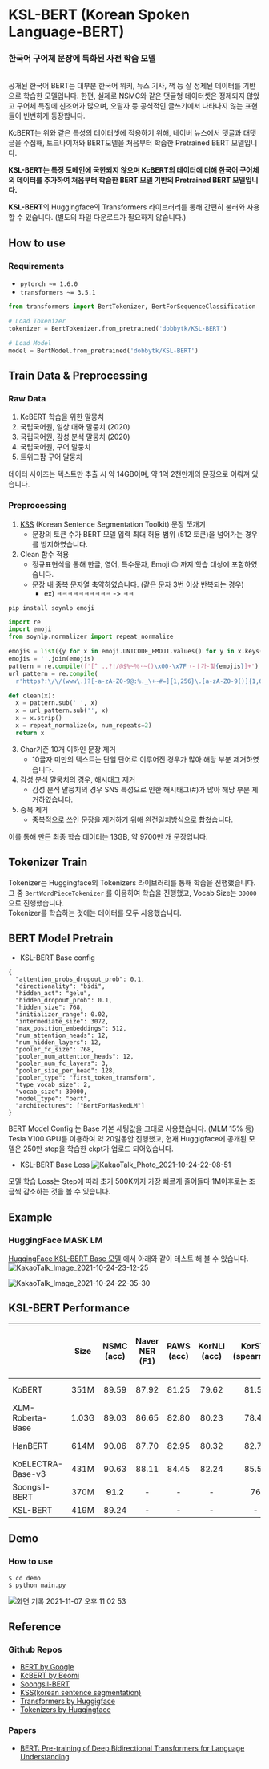 # KSL-BERT (Korean Spoken Language-BERT)

### 한국어 구어체 문장에 특화된 사전 학습 모델

<br>
공개된 한국어 BERT는 대부분 한국어 위키, 뉴스 기사, 책 등 잘 정제된 데이터를 기반으로 학습한 모델입니다. 한편, 실제로 NSMC와 같은 댓글형 데이터셋은 정제되지 않았고 구어체 특징에 신조어가 많으며, 오탈자 등 공식적인 글쓰기에서 나타나지 않는 표현들이 빈번하게 등장합니다.

KcBERT는 위와 같은 특성의 데이터셋에 적용하기 위해, 네이버 뉴스에서 댓글과 대댓글을 수집해, 토크나이저와 BERT모델을 처음부터 학습한 Pretrained BERT 모델입니다.

**KSL-BERT는 특정 도메인에 국한되지 않으며 KcBERT의 데이터에 더해 한국어 구어체의 데이터를 추가하여 처음부터 학습한 BERT 모델 기반의 Pretrained BERT 모델입니다.**

**KSL-BERT**의 Huggingface의 Transformers 라이브러리를 통해 간편히 불러와 사용할 수 있습니다. (별도의 파일 다운로드가 필요하지 않습니다.) <br>

## How to use

### Requirements

- `pytorch ~= 1.6.0`
- `transformers ~= 3.5.1`

```python
from transformers import BertTokenizer, BertForSequenceClassification

# Load Tokenizer
tokenizer = BertTokenizer.from_pretrained('dobbytk/KSL-BERT')

# Load Model
model = BertModel.from_pretrained('dobbytk/KSL-BERT')
```

## Train Data & Preprocessing

### Raw Data

1. KcBERT 학습을 위한 말뭉치
2. 국립국어원, 일상 대화 말뭉치 (2020)
3. 국립국어원, 감성 분석 말뭉치 (2020)
4. 국립국어원, 구어 말뭉치
5. 트위그팜 구어 말뭉치

데이터 사이즈는 텍스트만 추출 시 약 14GB이며, 약 1억 2천만개의 문장으로 이뤄져 있습니다.

### Preprocessing

1. [KSS](https://github.com/hyunwoongko/kss) (Korean Sentence Segmentation Toolkit) 문장 쪼개기
   - 문장의 토큰 수가 BERT 모델 입력 최대 허용 범위 (512 토큰)을 넘어가는 경우를 방지하였습니다.
2. Clean 함수 적용
   - 정규표현식을 통해 한글, 영어, 특수문자, Emoji 😊 까지 학습 대상에 포함하였습니다.
   - 문장 내 중복 문자열 축약하였습니다. (같은 문자 3번 이상 반복되는 경우)
     - ex) `ㅋㅋㅋㅋㅋㅋㅋㅋㅋㅋ` -> `ㅋㅋ`

```shell
pip install soynlp emoji
```

```python
import re
import emoji
from soynlp.normalizer import repeat_normalize

emojis = list({y for x in emoji.UNICODE_EMOJI.values() for y in x.keys()})
emojis = ''.join(emojis)
pattern = re.compile(f'[^ .,?!/@$%~％·∼()\x00-\x7Fㄱ-ㅣ가-힣{emojis}]+')
url_pattern = re.compile(
  r'https?:\/\/(www\.)?[-a-zA-Z0-9@:%._\+~#=]{1,256}\.[a-zA-Z0-9()]{1,6}\b([-a-zA-Z0-9()@:%_\+.~#?&//=]*)')

def clean(x):
  x = pattern.sub(' ', x)
  x = url_pattern.sub('', x)
  x = x.strip()
  x = repeat_normalize(x, num_repeats=2)
  return x
```

3. Char기준 10개 이하인 문장 제거
   - 10글자 미만의 텍스트는 단일 단어로 이루어진 경우가 많아 해당 부분 제거하였습니다.
4. 감성 분석 말뭉치의 경우, 해시태그 제거
   - 감성 분석 말뭉치의 경우 SNS 특성으로 인한 해시태그(#)가 많아 해당 부분 제거하였습니다.
5. 중복 제거
   - 중복적으로 쓰인 문장을 제거하기 위해 완전일치방식으로 합쳤습니다.

이를 통해 만든 최종 학습 데이터는 13GB, 약 9700만 개 문장입니다.

## Tokenizer Train

Tokenizer는 Huggingface의 Tokenizers 라이브러리를 통해 학습을 진행했습니다.<br>
그 중 `BertWordPieceTokenizer` 를 이용하여 학습을 진행했고, Vocab Size는 `30000` 으로 진행했습니다.<br>
Tokenizer를 학습하는 것에는 데이터를 모두 사용했습니다.

## BERT Model Pretrain

- KSL-BERT Base config

```
{
  "attention_probs_dropout_prob": 0.1,
  "directionality": "bidi",
  "hidden_act": "gelu",
  "hidden_dropout_prob": 0.1,
  "hidden_size": 768,
  "initializer_range": 0.02,
  "intermediate_size": 3072,
  "max_position_embeddings": 512,
  "num_attention_heads": 12,
  "num_hidden_layers": 12,
  "pooler_fc_size": 768,
  "pooler_num_attention_heads": 12,
  "pooler_num_fc_layers": 3,
  "pooler_size_per_head": 128,
  "pooler_type": "first_token_transform",
  "type_vocab_size": 2,
  "vocab_size": 30000,
  "model_type": "bert",
  "architectures": ["BertForMaskedLM"]
}
```

BERT Model Config 는 Base 기본 세팅값을 그대로 사용했습니다. (MLM 15% 등)<br>
Tesla V100 GPU를 이용하여 약 20일동안 진행했고, 현재 Huggigface에 공개된 모델은 250만 step을 학습한 ckpt가 업로드 되어있습니다.

- KSL-BERT Base Loss
  ![KakaoTalk_Photo_2021-10-24-22-08-51](https://user-images.githubusercontent.com/51789449/138595627-32df7639-bd4d-4da5-a9ab-4c5cdaa5ab00.png)

모델 학습 Loss는 Step에 따라 초기 500K까지 가장 빠르게 줄어들다 1M이후로는 조금씩 감소하는 것을 볼 수 있습니다.

## Example

### HuggingFace MASK LM

[HuggingFace KSL-BERT Base 모델](https://huggingface.co/dobbytk/KSL-BERT) 에서 아래와 같이 테스트 해 볼 수 있습니다.
![KakaoTalk_Image_2021-10-24-23-12-25](https://user-images.githubusercontent.com/51789449/138597972-169144db-df31-4fac-8755-b9b318ba0d9d.png)

![KakaoTalk_Image_2021-10-24-22-35-30](https://user-images.githubusercontent.com/51789449/138596570-18f19530-bbe9-41fa-be99-71a3ee0b30e8.png)

## KSL-BERT Performance

|                   | Size  | **NSMC**<br/>(acc) | **Naver NER**<br/>(F1) | **PAWS**<br/>(acc) | **KorNLI**<br/>(acc) | **KorSTS**<br/>(spearman) | **Question Pair**<br/>(acc) | **KorQuaD (Dev)**<br/>(EM/F1) | **Korean-Hate-Speech (Dev)**<br/>(F1) |
| :---------------- | :---: | :----------------: | :--------------------: | :----------------: | :------------------: | :-----------------------: | :-------------------------: | :---------------------------: | :-----------------------------------: |
| KoBERT            | 351M  |       89.59        |         87.92          |       81.25        |        79.62         |           81.59           |            94.85            |         51.75 / 79.15         |                 66.21                 |
| XLM-Roberta-Base  | 1.03G |       89.03        |         86.65          |       82.80        |        80.23         |           78.45           |            93.80            |         64.70 / 88.94         |                 64.06                 |
| HanBERT           | 614M  |       90.06        |         87.70          |       82.95        |        80.32         |           82.73           |            94.72            |         78.74 / 92.02         |                 68.32                 |
| KoELECTRA-Base-v3 | 431M  |       90.63        |         88.11          |       84.45        |        82.24         |           85.53           |            95.25            |         84.83 / 93.45         |                 67.61                 |
| Soongsil-BERT     | 370M  |      **91.2**      |           -            |         -          |          -           |            76             |             94              |               -               |                **69**                 |
| KSL-BERT          | 419M  |       89.24        |           -            |         -          |          -           |             -             |              -              |               -               |                 67.30                 |

## Demo

### How to use

```shell
$ cd demo
$ python main.py
```

![화면 기록 2021-11-07 오후 11 02 53](https://user-images.githubusercontent.com/51789449/140648323-9d7f4a22-732a-407d-a23b-7a5518573ef5.gif)

## Reference

### Github Repos

- [BERT by Google](https://github.com/google-research/bert)
- [KcBERT by Beomi](https://github.com/Beomi/KcBERT)
- [Soongsil-BERT](https://github.com/jason9693/Soongsil-BERT)
- [KSS(korean sentence segmentation)](https://github.com/hyunwoongko/kss)
- [Transformers by Huggigface](https://github.com/huggingface/transformers)
- [Tokenizers by Huggingface](https://github.com/huggingface/tokenizers)

### Papers

- [BERT: Pre-training of Deep Bidirectional Transformers for Language Understanding](https://arxiv.org/abs/1810.04805)
